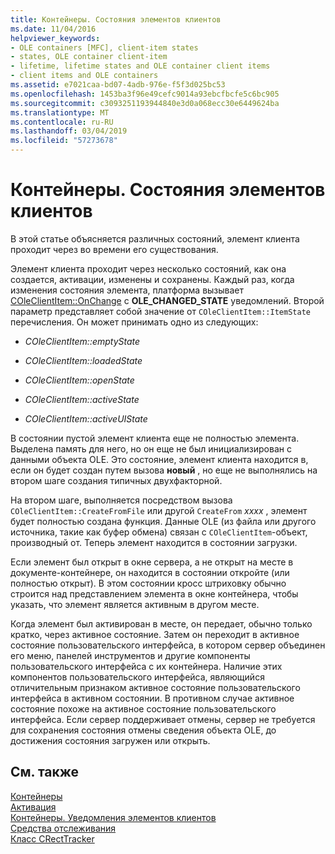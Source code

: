 ```yaml
---
title: Контейнеры. Состояния элементов клиентов
ms.date: 11/04/2016
helpviewer_keywords:
- OLE containers [MFC], client-item states
- states, OLE container client-item
- lifetime, lifetime states and OLE container client items
- client items and OLE containers
ms.assetid: e7021caa-bd07-4adb-976e-f5f3d025bc53
ms.openlocfilehash: 1453ba3f96e49cefc9014a93ebcfbcfe5c6bc905
ms.sourcegitcommit: c3093251193944840e3d0a068ecc30e6449624ba
ms.translationtype: MT
ms.contentlocale: ru-RU
ms.lasthandoff: 03/04/2019
ms.locfileid: "57273678"
---
```

# <a name="containers-client-item-states"></a>Контейнеры. Состояния элементов клиентов

В этой статье объясняется различных состояний, элемент клиента проходит через во времени его существования.

Элемент клиента проходит через несколько состояний, как она создается, активации, изменены и сохранены. Каждый раз, когда изменения состояния элемента, платформа вызывает [COleClientItem::OnChange](../mfc/reference/coleclientitem-class.md#onchange) с **OLE_CHANGED_STATE** уведомлений. Второй параметр представляет собой значение от `COleClientItem::ItemState` перечисления. Он может принимать одно из следующих:

- *COleClientItem::emptyState*

- *COleClientItem::loadedState*

- *COleClientItem::openState*

- *COleClientItem::activeState*

- *COleClientItem::activeUIState*

В состоянии пустой элемент клиента еще не полностью элемента. Выделена память для него, но он еще не был инициализирован с данными объекта OLE. Это состояние, элемент клиента находится в, если он будет создан путем вызова **новый** , но еще не выполнялись на втором шаге создания типичных двухфакторной.

На втором шаге, выполняется посредством вызова `COleClientItem::CreateFromFile` или другой `CreateFrom` *xxxx* , элемент будет полностью создана функция. Данные OLE (из файла или другого источника, такие как буфер обмена) связан с `COleClientItem`-объект, производный от. Теперь элемент находится в состоянии загрузки.

Если элемент был открыт в окне сервера, а не открыт на месте в документе-контейнере, он находится в состоянии откройте (или полностью открыт). В этом состоянии кросс штриховку обычно строится над представлением элемента в окне контейнера, чтобы указать, что элемент является активным в другом месте.

Когда элемент был активирован в месте, он передает, обычно только кратко, через активное состояние. Затем он переходит в активное состояние пользовательского интерфейса, в котором сервер объединен его меню, панелей инструментов и другие компоненты пользовательского интерфейса с их контейнера. Наличие этих компонентов пользовательского интерфейса, являющийся отличительным признаком активное состояние пользовательского интерфейса в активном состоянии. В противном случае активное состояние похоже на активное состояние пользовательского интерфейса. Если сервер поддерживает отмены, сервер не требуется для сохранения состояния отмены сведения объекта OLE, до достижения состояния загружен или открыть.

## <a name="see-also"></a>См. также

[Контейнеры](../mfc/containers.md)<br/>
[Активация](../mfc/activation-cpp.md)<br/>
[Контейнеры. Уведомления элементов клиентов](../mfc/containers-client-item-notifications.md)<br/>
[Средства отслеживания](../mfc/trackers.md)<br/>
[Класс CRectTracker](../mfc/reference/crecttracker-class.md)
